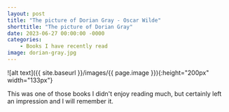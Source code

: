 ```yaml
---
layout: post
title: "The picture of Dorian Gray - Oscar Wilde"
shorttitle: "The picture of Dorian Gray"
date: 2023-06-27 00:00:00 -0000
categories: 
    - Books I have recently read
image: dorian-gray.jpg
---
```


![alt text]({{ site.baseurl }}/images/{{ page.image }}){:height="200px" width="133px"}

This was one of those books I didn't enjoy reading much, but certainly left an impression and I will remember it.